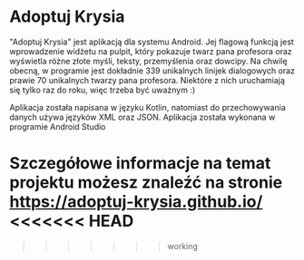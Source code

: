 # Adoptuj Krysia

"Adoptuj Krysia" jest aplikacją dla systemu Android. Jej flagową funkcją jest wprowadzenie widżetu na pulpit, który pokazuje twarz pana profesora oraz wyświetla różne złote myśli, teksty, przemyślenia oraz dowcipy. Na chwilę obecną, w programie jest dokładnie 339 unikalnych linijek dialogowych oraz prawie 70 unikalnych twarzy pana profesora. Niektóre z nich uruchamiają się tylko raz do roku, więc trzeba być uważnym :)

Aplikacja została napisana w języku Kotlin, natomiast do przechowywania danych używa języków XML oraz JSON. Aplikacja została wykonana w programie Android Studio

Szczegółowe informacje na temat projektu możesz znaleźć na stronie
https://adoptuj-krysia.github.io/
<<<<<<< HEAD
=======

>>>>>>> working
